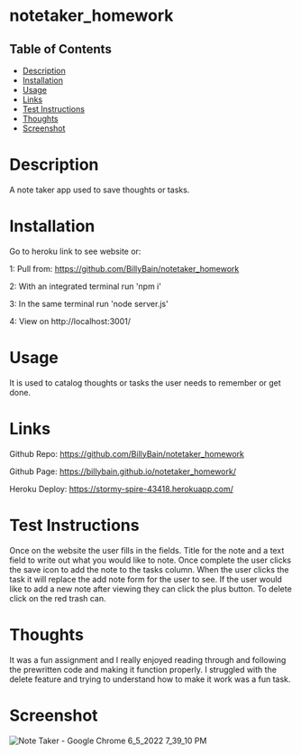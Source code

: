 # notetaker_homework

## Table of Contents
- [Description](#description)
- [Installation](#installation)
- [Usage](#usage)
- [Links](#links)
- [Test Instructions](#test_instructions)
- [Thoughts](#thoughts)
- [Screenshot](#screenshot)

# Description
A note taker app used to save thoughts or tasks.

# Installation
Go to heroku link to see website or:

1: Pull from: https://github.com/BillyBain/notetaker_homework

2: With an integrated terminal run 'npm i' 

3: In the same terminal run 'node server.js'

4: View on http://localhost:3001/

# Usage
It is used to catalog thoughts or tasks the user needs to remember or get done.

# Links
Github Repo: https://github.com/BillyBain/notetaker_homework

Github Page: https://billybain.github.io/notetaker_homework/

Heroku Deploy: https://stormy-spire-43418.herokuapp.com/

# Test Instructions
Once on the website the user fills in the fields. Title for the note and a text field to write out what you would like to note. Once complete the user clicks the save icon to add the note to the tasks column. When the user clicks the task it will replace the add note form for the user to see. If the user would like to add a new note after viewing they can click the plus button. To delete click on the red trash can.

# Thoughts
It was a fun assignment and I really enjoyed reading through and following the prewritten code and making it function properly. I struggled with the delete feature and trying to understand how to make it work was a fun task.

# Screenshot
![Note Taker - Google Chrome 6_5_2022 7_39_10 PM](https://user-images.githubusercontent.com/100814286/172075327-a8f92e1f-1ec9-402b-a4f8-6062693ec9ae.png)
